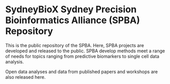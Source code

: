 # SydneyBioX Sydney Precision Bioinformatics Alliance (SPBA) Repository

This is the public repository of the SPBA. Here, SPBA projects are developed and released to the public. SPBA develop methods meet a range of needs for topics ranging from predictive biomarkers to single cell data analysis. 

Open data analyses and data from published papers and workshops are also released here.

